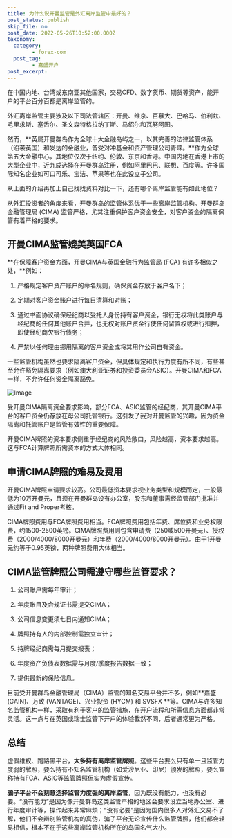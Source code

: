 ```yaml
---
title: 为什么说开曼监管是外汇离岸监管中最好的？
post_status: publish
skip_file: no
post_date: 2022-05-26T10:52:00.000Z
taxonomy:
  category:
        - forex-com
  post_tag:
        - 嘉盛开户
post_excerpt: 
---
```

在中国内地、台湾或东南亚其他国家，交易CFD、数字货币、期货等资产，能开户的平台百分百都是离岸监管的。

外汇离岸监管主要涉及以下司法管辖区：开曼、维京、百慕大、巴哈马、伯利兹、毛里求斯、塞舌尔、圣文森特格拉纳丁斯、马绍尔和瓦努阿图。

然而，**英属开曼群岛作为全球十大金融岛屿之一，以其完善的法律监管体系（沿袭英国）和发达的金融业，备受对冲基金和资产管理公司青睐。**作为全球第五大金融中心，其地位仅次于纽约、伦敦、东京和香港。中国内地在香港上市的大型企业中，近九成选择在开曼群岛注册，例如阿里巴巴、联想、百度等。许多国际知名企业如可口可乐、宝洁、苹果等也在此设立子公司。

从上面的介绍再加上自己找找资料对比一下，还有哪个离岸监管能有如此地位？

从外汇投资者的角度来看，开曼群岛的监管体系优于一些离岸监管机构。开曼群岛金融管理局 (CIMA) 监管严格，尤其注重保护客户资金安全，对客户资金的隔离保管有着严格的要求。

## 开曼CIMA监管媲美英国FCA

**在保障客户资金方面，开曼CIMA与英国金融行为监管局 (FCA) 有许多相似之处，**例如：

1. 严格规定客户资产账户的命名规则，确保资金存放于客户名下；

1. 定期对客户资金账户进行每日清算和对账；

1. 通过书面协议确保经纪商以受托人身份持有客户资金，银行无权将此类账户与经纪商的任何其他账户合并，也无权对账户资金行使任何留置权或进行扣押，即使经纪商欠银行债务；

1. 严禁以任何理由挪用隔离的客户资金或将其用作公司自有资金。

一些监管机构虽然也要求隔离客户资金，但具体规定和执行力度有所不同，有些甚至允许豁免隔离要求（例如澳大利亚证券和投资委员会ASIC）。开曼CIMA和FCA一样，不允许任何资金隔离豁免。

![Image](https://prod-files-secure.s3.us-west-2.amazonaws.com/39ed1227-6d7d-4570-be36-9ccd4a2c4241/bd849744-3fcb-4a37-8312-357962c8f065/image.png?X-Amz-Algorithm=AWS4-HMAC-SHA256&X-Amz-Content-Sha256=UNSIGNED-PAYLOAD&X-Amz-Credential=ASIAZI2LB4665V5XG4DH%2F20250219%2Fus-west-2%2Fs3%2Faws4_request&X-Amz-Date=20250219T161403Z&X-Amz-Expires=3600&X-Amz-Security-Token=IQoJb3JpZ2luX2VjEHsaCXVzLXdlc3QtMiJHMEUCIQCwfSvme6n%2BvkEGySLNYLYmMSdo0cncNt4h%2F2uQY6RpYAIgK4Nmusn%2BqTIl%2B0zqmzMsRNhARieEl2pk2YCqfN4x9LcqiAQIpP%2F%2F%2F%2F%2F%2F%2F%2F%2F%2FARAAGgw2Mzc0MjMxODM4MDUiDBJpCVhuoBpz87bN9SrcAzerWOhuCJ8AbMfisVDtEp2gBjlsySykU9r%2BsTyc74gKryBkwhnmkY9hQzgZpAlnjYoVMFoS2GQuUp3PEXfTEvZrGGWsR3P2U%2FVI7cBAbc6Mvc8M4P8eUBSmtLG6sKNmxOl2bKwKTMvP%2Bhg81dkwye8ki2mbGkuNOMEqvN3INl7ppqT12wk8Edm9VHAZU7g2ut9mypINZMxpm2JcPddwQ79wgKMCME8%2BnhQwQyzIY%2BeZECnyv298Wd6lKueObijKVLRelQ72Yxo9fIe5v5bkLHg%2Bf3f7fVGtSxyxbDJk8aNtVK4BubsjfJJ6edkBXPvRlYueto5gv6NAnhtjce6e%2FW1gJ9yyEkbRV51rNMKSbHhZ4k7nGAjK2XMihWJGVCgta%2BUdjL24kKBTTeeS1wGVV1iYKonmq9294%2BlRSMJtlH4a31v21e4AnR%2BYSs8pxfr8zL1gfxolHP%2F%2FyJE7ZRNU6fwAZ75VLPRrh85JFAAEtxMapg9nP8SKnfTizbIrEsJuODuYBAC23ahMJWn79CFk3%2FlsYZ7Cg3JN0RHAWAVQNwHR5%2F4hzcjqzy587p3cJtC4pid3XPXbMkpKYI5diBSQp%2B4oQK6X41oTNzjjtXUeAkOX6EJKTngUruCn8eL5MPn51r0GOqUBhr0R6uqVZDwgxqqtNSleM9CntTQ61k6dQVv6R9rTp435zuxMKoZr2CsS5aUHeugWCJt%2FP5pPKWy8mouJ2eQo9px2rkE6%2FOZqBlFPM5zw2Y9qP%2FP7pixu%2BQTw89Xxjs%2FADgkqmgJwxfXd7D%2B3hDYKpNgInmSdxehXMENpu6q8u6qDjX7t1W4YHBuuKVYudOuwU8ciHlX%2BHwFkKNJY4QpzIJN76tJQ&X-Amz-Signature=861021e86a1a3f718794d0654d92d371a9780b739f225ec34f542d922e3a7e74&X-Amz-SignedHeaders=host&x-id=GetObject)

受开曼CIMA隔离资金要求影响，部分FCA、ASIC监管的经纪商，其开曼CIMA平台的客户资金仍存放在母公司托管银行。这引发了我对开曼监管的兴趣，因为资金隔离和托管账户是监管有效性的重要保障。

开曼CIMA牌照的资本要求侧重于经纪商的风险敞口，风险越高，资本要求越高。这与FCA计算牌照所需资本的方式大体相同。

## **申请CIMA牌照的难易及费用**

开曼CIMA牌照申请要求较高。公司最低资本要求视业务类型和规模而定，一般最低为10万开曼元，且须在开曼群岛设有办公室，股东和董事需经监管部门批准并通过Fit and Proper考核。

CIMA牌照费用与FCA牌照费用相当。FCA牌照费用包括年费、席位费和业务权限费，约1500-2500英镑。CIMA牌照费用则包含申请费（250或500开曼元）、授权费（2000/4000/8000开曼元）和年费（2000/4000/8000开曼元）。由于1开曼元约等于0.95英镑，两种牌照费用大体相当。

## CIMA监管牌照公司需遵守哪些监管要求？

1. 公司账户需每年审计；

1. 年度账目及合规证书需提交CIMA；

1. 公司信息变更须七日内通知CIMA；

1. 牌照持有人的内部控制需独立审计；

1. 持牌经纪商需每月提交报表；

1. 年度资产负债表数据需与月度/季度报告数据一致；

1. 提供最新的保险信息。

目前受开曼群岛金融管理局（CIMA）监管的知名交易平台并不多，例如**嘉盛 (GAIN)、万致 (VANTAGE)、兴业投资 (HYCM) 和 SVSFX **等。CIMA与许多知名监管机构一样，采取有利于客户的监管措施，在开户流程和所需信息方面都非常灵活。这一点与在英国或瑞士监管下开户的体验截然不同，后者通常更为严格。

## 总结

虚假维权、跑路黑平台，**大多持有离岸监管牌照**。这些平台要么只有单一且监管力度弱的牌照，要么持有不知名监管机构（如爱沙尼亚、印尼）颁发的牌照，要么宣称持有FCA、ASIC等监管牌照但实为虚假宣传。

**骗子平台不会刻意选择监管力度强的离岸监管**，因为既没有能力，也没有必要。“没有能力”是因为像开曼群岛这类监管严格的地区会要求设立当地办公室、进行年度审计等，操作起来非常麻烦；“没有必要”是因为国内很多人对外汇交易不了解，他们不会辨别监管机构的真伪，骗子平台无论宣传什么监管牌照，他们都会轻易相信，根本不在乎这些离岸监管机构所在的岛国名气大小。